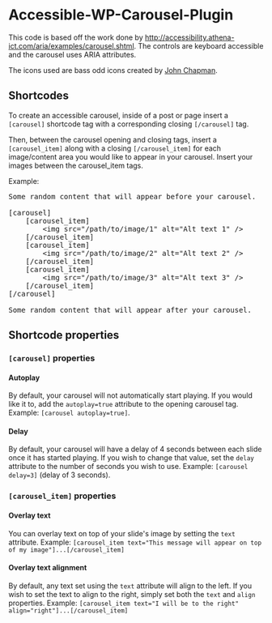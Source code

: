 # Accessible-WP-Carousel-Plugin

This code is based off the work done by <a href="http://accessibility.athena-ict.com/aria/examples/carousel.shtml">http://accessibility.athena-ict.com/aria/examples/carousel.shtml</a>. The controls are keyboard accessible and the carousel uses ARIA attributes.

The icons used are bass odd icons created by <a href="https://thenounproject.com/chapmanjw/">John Chapman</a>.

## Shortcodes

To create an accessible carousel, inside of a post or page insert a `[carousel]` shortcode tag with a corresponding closing `[/carousel]` tag.

Then, between the carousel opening and closing tags, insert a `[carousel_item]` along with a closing `[/carousel_item]` for each image/content area you would like to appear in your carousel. Insert your images between the  carousel_item tags.

Example:


<pre>Some random content that will appear before your carousel.

[carousel]
    [carousel_item]
        &lt;img src="/path/to/image/1" alt="Alt text 1" /&gt;
    [/carousel_item]
    [carousel_item]
        &lt;img src="/path/to/image/2" alt="Alt text 2" /&gt;
    [/carousel_item]
    [carousel_item]
        &lt;img src="/path/to/image/3" alt="Alt text 3" /&gt;
    [/carousel_item]
[/carousel]

Some random content that will appear after your carousel.
</pre>

## Shortcode properties

### `[carousel]` properties

#### Autoplay
By default, your carousel will not automatically start playing. If you would like it to, add the `autoplay=true` attribute to the opening carousel tag. Example: `[carousel autoplay=true]`.

#### Delay
By default, your carousel will have a delay of 4 seconds between each slide once it has started playing. If you wish to change that value, set the `delay` attribute to the number of seconds you wish to use. Example: `[carousel delay=3]` (delay of 3 seconds).

### `[carousel_item]` properties

#### Overlay text
You can overlay text on top of your slide's image by setting the `text` attribute. Example: `[carousel_item text="This message will appear on top of my image"]...[/carousel_item]`

#### Overlay text alignment
By default, any text set using the `text` attribute will align to the left. If you wish to set the text to align to the right, simply set both the `text` and `align` properties. Example: `[carousel_item text="I will be to the right" align="right"]...[/carousel_item]`




